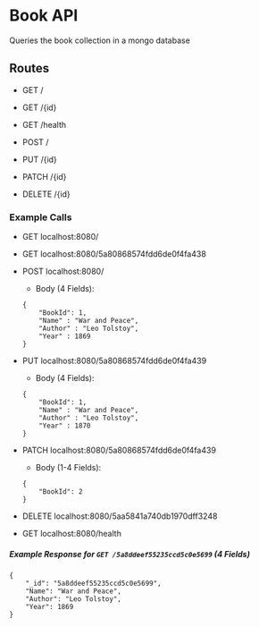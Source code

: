 # Book API

Queries the book collection in a mongo database

## Routes
- GET /

- GET /{id}

- GET /health

- POST /

- PUT /{id}

- PATCH /{id}

- DELETE /{id}

### Example Calls

- GET localhost:8080/

- GET localhost:8080/5a80868574fdd6de0f4fa438

- POST localhost:8080/
    - Body (4 Fields):
    ```
    {
        "BookId": 1,
        "Name" : "War and Peace",
        "Author" : "Leo Tolstoy",
        "Year" : 1869
    }
    ```

- PUT localhost:8080/5a80868574fdd6de0f4fa439
    - Body (4 Fields):
    ```
    {
        "BookId": 1,
        "Name" : "War and Peace",
        "Author" : "Leo Tolstoy",
        "Year" : 1870
    }
    ```
    
- PATCH localhost:8080/5a80868574fdd6de0f4fa439
    - Body (1-4 Fields):
    ```
    {
        "BookId": 2
    }
    ```

- DELETE localhost:8080/5aa5841a740db1970dff3248

- GET localhost:8080/health

##### Example Response for `GET /5a8ddeef55235ccd5c0e5699` (4 Fields)

```
{
    "_id": "5a8ddeef55235ccd5c0e5699",
    "Name": "War and Peace",
    "Author": "Leo Tolstoy",
    "Year": 1869
}
```
